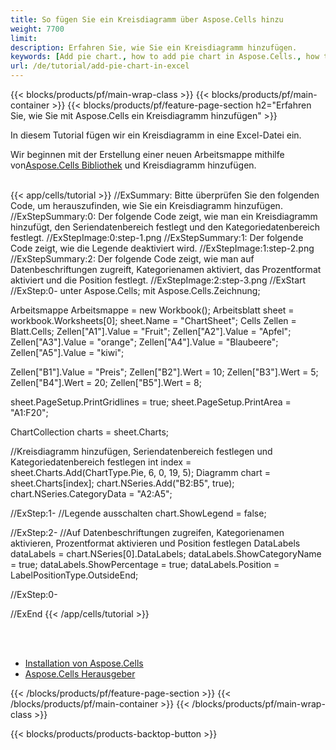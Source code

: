 ```yaml
---
title: So fügen Sie ein Kreisdiagramm über Aspose.Cells hinzu
weight: 7700
limit:
description: Erfahren Sie, wie Sie ein Kreisdiagramm hinzufügen.
keywords: [Add pie chart., how to add pie chart in Aspose.Cells., how to add pie chart using Aspose.Cells]
url: /de/tutorial/add-pie-chart-in-excel
---
```

{{< blocks/products/pf/main-wrap-class >}}
{{< blocks/products/pf/main-container >}}
{{< blocks/products/pf/feature-page-section h2="Erfahren Sie, wie Sie mit Aspose.Cells ein Kreisdiagramm hinzufügen" >}}

<p>
In diesem Tutorial fügen wir ein Kreisdiagramm in eine Excel-Datei ein.
</p>

<p>
 Wir beginnen mit der Erstellung einer neuen Arbeitsmappe mithilfe von<a href="https://www.nuget.org/packages/Aspose.Cells">Aspose.Cells Bibliothek</a> und Kreisdiagramm hinzufügen.
</p>

<br />
{{< app/cells/tutorial >}}
//ExSummary: Bitte überprüfen Sie den folgenden Code, um herauszufinden, wie Sie ein Kreisdiagramm hinzufügen.
//ExStepSummary:0: Der folgende Code zeigt, wie man ein Kreisdiagramm hinzufügt, den Seriendatenbereich festlegt und den Kategoriedatenbereich festlegt.
//ExStepImage:0:step-1.png
//ExStepSummary:1: Der folgende Code zeigt, wie die Legende deaktiviert wird.
//ExStepImage:1:step-2.png
//ExStepSummary:2: Der folgende Code zeigt, wie man auf Datenbeschriftungen zugreift, Kategorienamen aktiviert, das Prozentformat aktiviert und die Position festlegt.
//ExStepImage:2:step-3.png
//ExStart
//ExStep:0-
unter Aspose.Cells;
mit Aspose.Cells.Zeichnung;

Arbeitsmappe Arbeitsmappe = new Workbook();
Arbeitsblatt sheet = workbook.Worksheets[0];
sheet.Name = "ChartSheet";
Cells Zellen = Blatt.Cells;
Zellen["A1"].Value = "Fruit";
Zellen["A2"].Value = "Apfel";
Zellen["A3"].Value = "orange";
Zellen["A4"].Value = "Blaubeere";
Zellen["A5"].Value = "kiwi";

Zellen["B1"].Value = "Preis";
Zellen["B2"].Wert = 10;
Zellen["B3"].Wert = 5;
Zellen["B4"].Wert = 20;
Zellen["B5"].Wert = 8;

sheet.PageSetup.PrintGridlines = true;
sheet.PageSetup.PrintArea = "A1:F20";

ChartCollection charts = sheet.Charts;

//Kreisdiagramm hinzufügen, Seriendatenbereich festlegen und Kategoriedatenbereich festlegen
int index = sheet.Charts.Add(ChartType.Pie, 6, 0, 19, 5);
Diagramm chart = sheet.Charts[index];
chart.NSeries.Add("B2:B5", true);
chart.NSeries.CategoryData = "A2:A5";

//ExStep:1-
//Legende ausschalten
chart.ShowLegend = false;

//ExStep:2-
//Auf Datenbeschriftungen zugreifen, Kategorienamen aktivieren, Prozentformat aktivieren und Position festlegen
DataLabels dataLabels = chart.NSeries[0].DataLabels;
dataLabels.ShowCategoryName = true;
dataLabels.ShowPercentage = true;
dataLabels.Position = LabelPositionType.OutsideEnd;

//ExStep:0-

//ExEnd
{{< /app/cells/tutorial >}}
<br />

<br />
<br />
<div class="code-sample">
    <ul class="link-list">
        <li class="link-item"><a href="https://docs.aspose.com/cells/net/installation/">Installation von Aspose.Cells</a></li>
        <li class="link-item"><a href="https://products.aspose.app/cells/editor/">Aspose.Cells Herausgeber</a></li>
    </ul>
</div>

{{< /blocks/products/pf/feature-page-section >}}
{{< /blocks/products/pf/main-container >}}
{{< /blocks/products/pf/main-wrap-class >}}

{{< blocks/products/products-backtop-button >}}